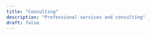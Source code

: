 ```yaml
---
title: "Consulting"
description: "Professional services and consulting"
draft: false
---
```


<!--
Use this page to promote InCheck’s consulting and integration services.
Include case studies, service descriptions, and contact forms as
needed.
-->
